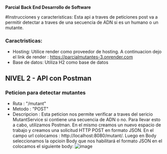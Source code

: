 **Parcial Back End Desarrollo de Software**

#Instrucciones y caracteristicas:
Esta api a traves de peticiones post va a permitir detectar a traves de una secuencia de ADN si es un humano o un mutante.

### Caractristicas:
- Hosting: Utilice render como proveedor de hosting. A continuacion dejo el link de render : https://parcialmutantes-3.onrender.com
- Base de datos: Utiliza H2 como base de datos

## NIVEL 2 - API con Postman
### Peticion para detectar mutantes
 - Ruta : "/mutant"
 - Metodo : "POST"
 - Descripcion : Esta peticion nos permite verificar a traves del sericio MutantService si contiene una secuencia de ADN o no.
Para llevar esto a cabo, utilizamos Postman. En el mismo creamos un nuevo espacio de trabajo y creamos una solicitud HTTP POST en formato JSON. 
En el campo url colocamos : http://localhost:8080/mutant/. Luego en Body seleccionamos la opcioin Body que nos habilitará el formato JSON en el
colocamos el siguiente body:
![image](https://github.com/user-attachments/assets/2bdfd74e-e55d-4018-bdc0-a6fa6b09071e)

